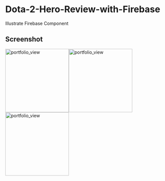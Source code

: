 # Dota-2-Hero-Review-with-Firebase
Illustrate Firebase Component

<h2>Screenshot</h2>

<img style="float:left;" width="200" alt="portfolio_view" src="https://user-images.githubusercontent.com/13495028/29553365-e1143cea-8740-11e7-8587-76fe8ddb46fb.png">

<img width="200" alt="portfolio_view" src="https://user-images.githubusercontent.com/13495028/29553441-41eb6ac0-8741-11e7-8097-cbd466bce21b.png">

<img width="200" alt="portfolio_view" src="https://user-images.githubusercontent.com/13495028/29553506-70e80630-8741-11e7-9e9f-d3209cb6f390.png">




